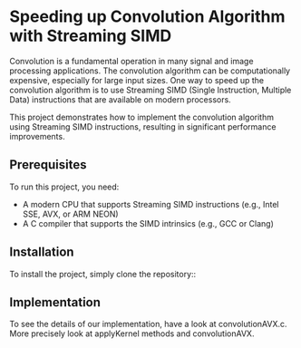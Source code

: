 # Speeding up Convolution Algorithm with Streaming SIMD

Convolution is a fundamental operation in many signal and image processing applications. The convolution algorithm can be computationally expensive, especially for large input sizes. One way to speed up the convolution algorithm is to use Streaming SIMD (Single Instruction, Multiple Data) instructions that are available on modern processors. 

This project demonstrates how to implement the convolution algorithm using Streaming SIMD instructions, resulting in significant performance improvements.

## Prerequisites

To run this project, you need:

- A modern CPU that supports Streaming SIMD instructions (e.g., Intel SSE, AVX, or ARM NEON)
- A C compiler that supports the SIMD intrinsics (e.g., GCC or Clang)

## Installation

To install the project, simply clone the repository::

## Implementation 

To see the details of our implementation, have a look at convolutionAVX.c. More precisely look at applyKernel methods and convolutionAVX. 

